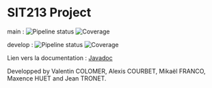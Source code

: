 # SIT213 Project

main : ![Pipeline status](https://gitlab-df.imt-atlantique.fr/m23franc/fracassoftware/badges/main/pipeline.svg) ![Coverage](https://gitlab-df.imt-atlantique.fr/m23franc/fracassoftware/badges/main/coverage.svg)

develop : ![Pipeline status](https://gitlab-df.imt-atlantique.fr/m23franc/fracassoftware/badges/develop/pipeline.svg) ![Coverage](https://gitlab-df.imt-atlantique.fr/m23franc/fracassoftware/badges/develop/coverage.svg)

Lien vers la documentation : [Javadoc](https://fracassoftware-m23franc-4b6241379740f8ec8a3525b7a50c9d1b927f2fb.gitlab-df-pages.imt-atlantique.fr/)

Developped by Valentin COLOMER, Alexis COURBET, Mikaël FRANCO, Maxence HUET and Jean TRONET.
